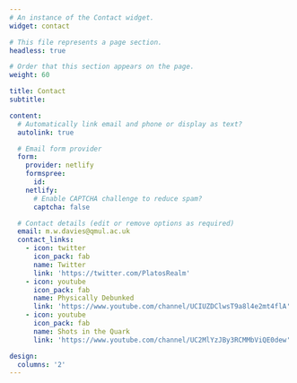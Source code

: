 ```yaml
---
# An instance of the Contact widget.
widget: contact

# This file represents a page section.
headless: true

# Order that this section appears on the page.
weight: 60

title: Contact
subtitle:

content:
  # Automatically link email and phone or display as text?
  autolink: true

  # Email form provider
  form:
    provider: netlify
    formspree:
      id:
    netlify:
      # Enable CAPTCHA challenge to reduce spam?
      captcha: false

  # Contact details (edit or remove options as required)
  email: m.w.davies@qmul.ac.uk
  contact_links:
    - icon: twitter
      icon_pack: fab
      name: Twitter
      link: 'https://twitter.com/PlatosRealm'
    - icon: youtube
      icon_pack: fab
      name: Physically Debunked
      link: 'https://www.youtube.com/channel/UCIUZDClwsT9a8l4e2mt4flA'
    - icon: youtube
      icon_pack: fab
      name: Shots in the Quark
      link: 'https://www.youtube.com/channel/UC2MlYzJBy3RCMMbViQE0dew'

design:
  columns: '2'
---
```

